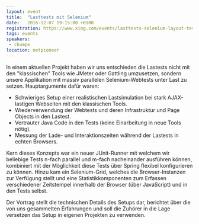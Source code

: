 ```yaml
---
layout: event
title:  "Lasttests mit Selenium"
date:   2016-12-07 19:15:00 +0100
registration: https://www.xing.com/events/lasttests-selenium-layout-testen-1734135
tags: events
speakers: 
 - ckumpe
location: netpioneer 
---
```

 
In einem aktuellen Projekt haben wir uns entschieden die Lastests nicht mit den "klassischen" Tools wie JMeter oder Gattling umzusetzen, sondern unsere Applikation mit massiv parallelen Selenium-Webtests unter Last zu setzen. Hauptargumente dafür waren:

- Schwieriges Setup einer realistischen Lastsimulation bei stark AJAX-lastigen Webseiten mit den klassischen Tools.
- Wiederverwendung der Webtests und deren Infrastruktur und Page Objects in den Lastest.
- Vertrauter Java Code in den Tests (keine Einarbeitung in neue Tools nötig).
- Messung der Lade- und Interaktionszeiten während der Lastests in echten Browsers.

Kern dieses Konzepts war ein neuer JUnit-Runner mit welchem wir beliebige Tests n-fach parallel und m-fach nacheinander ausführen können, kombiniert mit der Möglichkeit diese Tests über Spring flexibel konfigurieren zu können. Hinzu kam ein Selenium-Grid, welches die Browser-Instanzen zur Verfügung stellt und eine Statistikkomponenten zum Erfassen verschiedener Zeitstempel innerhalb der Browser (über JavaScript) und in den Tests selbst.

Der Vortrag stellt die technischen Details des Setups dar, berichtet über die von uns gesammelten Erfahrungen und soll die Zuhörer in die Lage versetzen das Setup in eigenen Projekten zu verwenden.